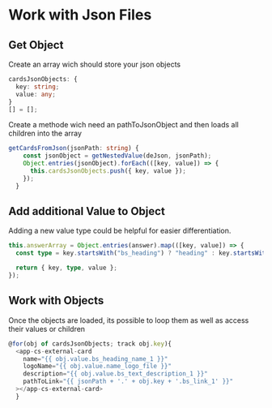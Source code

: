 # Work with Json Files

## Get Object

Create an array wich should store your json objects

```ts
cardsJsonObjects: {
  key: string;
  value: any;
}
[] = [];
```

Create a methode wich need an pathToJsonObject and then loads all children into the array

```ts
getCardsFromJson(jsonPath: string) {
    const jsonObject = getNestedValue(deJson, jsonPath);
    Object.entries(jsonObject).forEach(([key, value]) => {
      this.cardsJsonObjects.push({ key, value });
    });
  }
```

## Add additional Value to Object

Adding a new value type could be helpful for easier differentiation.

```ts
this.answerArray = Object.entries(answer).map(([key, value]) => {
  const type = key.startsWith("bs_heading") ? "heading" : key.startsWith("bs_text") ? "text" : key.startsWith("bs_bullets") ? "bullets" : key.startsWith("bs_rive") ? "rive" : key.startsWith("bs_link") ? "link" : "unknown";

  return { key, type, value };
});
```

## Work with Objects

Once the objects are loaded, its possible to loop them as well as access their values or children

```ts
@for(obj of cardsJsonObjects; track obj.key){
  <app-cs-external-card
    name="{{ obj.value.bs_heading_name_1 }}"
    logoName="{{ obj.value.name_logo_file }}"
    description="{{ obj.value.bs_text_description_1 }}"
    pathToLink="{{ jsonPath + '.' + obj.key + '.bs_link_1' }}"
  ></app-cs-external-card>
  }
```
